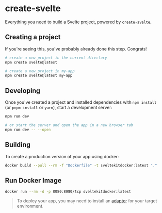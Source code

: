 # create-svelte

Everything you need to build a Svelte project, powered by [`create-svelte`](https://github.com/sveltejs/kit/tree/master/packages/create-svelte).

## Creating a project

If you're seeing this, you've probably already done this step. Congrats!

```bash
# create a new project in the current directory
npm create svelte@latest

# create a new project in my-app
npm create svelte@latest my-app
```

## Developing

Once you've created a project and installed dependencies with `npm install` (or `pnpm install` or `yarn`), start a development server:

```bash
npm run dev

# or start the server and open the app in a new browser tab
npm run dev -- --open
```

## Building

To create a production version of your app using docker:

```bash
docker build --pull --rm -f "Dockerfile" -t sveltekitdocker:latest "." 
```

## Run Docker Image

```bash
docker run --rm -d -p 8080:8080/tcp sveltekitdocker:latest 
```

> To deploy your app, you may need to install an [adapter](https://kit.svelte.dev/docs/adapters) for your target environment.
